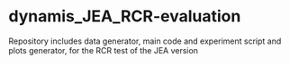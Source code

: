 # dynamis_JEA_RCR-evaluation
Repository includes data generator, main code and experiment script and plots generator, for the RCR test of the JEA version
